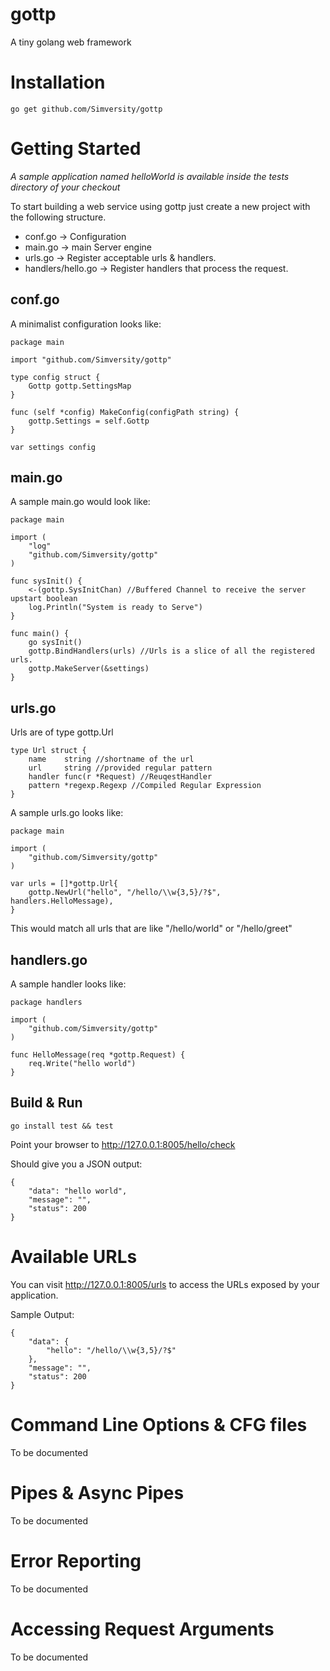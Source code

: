 gottp
=====

A tiny golang web framework

Installation
=============
```
go get github.com/Simversity/gottp
```

Getting Started
===============

*A sample application named helloWorld is available inside the tests directory of your checkout*

To start building a web service using gottp just create a new project with the following structure.

  * conf.go -> Configuration
  * main.go -> main Server engine
  * urls.go -> Register acceptable urls & handlers.
  * handlers/hello.go -> Register handlers that process the request.


conf.go
-------

A minimalist configuration looks like:

```
package main

import "github.com/Simversity/gottp"

type config struct {
	Gottp gottp.SettingsMap
}

func (self *config) MakeConfig(configPath string) {
	gottp.Settings = self.Gottp
}

var settings config
```

main.go
-------

A sample main.go would look like:

```
package main

import (
    "log"
	"github.com/Simversity/gottp"
)

func sysInit() {
	<-(gottp.SysInitChan) //Buffered Channel to receive the server upstart boolean
	log.Println("System is ready to Serve")
}

func main() {
	go sysInit()
	gottp.BindHandlers(urls) //Urls is a slice of all the registered urls.
	gottp.MakeServer(&settings)
}
```

urls.go
-------

Urls are of type gottp.Url

```
type Url struct {
	name    string //shortname of the url
	url     string //provided regular pattern
	handler func(r *Request) //ReuqestHandler 
	pattern *regexp.Regexp //Compiled Regular Expression
}
```

A sample urls.go looks like:

```
package main

import (
	"github.com/Simversity/gottp"
)

var urls = []*gottp.Url{
    gottp.NewUrl("hello", "/hello/\\w{3,5}/?$", handlers.HelloMessage),
}
```

This would match all urls that are like "/hello/world" or "/hello/greet"

handlers.go
-----------

A sample handler looks like:

```
package handlers

import (
	"github.com/Simversity/gottp"
)

func HelloMessage(req *gottp.Request) {
    req.Write("hello world")
}
```

Build & Run
-----------

```
go install test && test
```

Point your browser to http://127.0.0.1:8005/hello/check

Should give you a JSON output:

```
{
    "data": "hello world",
    "message": "",
    "status": 200
}
```

Available URLs
==============

You can visit http://127.0.0.1:8005/urls to access the URLs exposed by your application.

Sample Output:

```
{
    "data": {
        "hello": "/hello/\\w{3,5}/?$"
    },
    "message": "",
    "status": 200
}
```

Command Line Options & CFG files
================================

To be documented

Pipes & Async Pipes
===================

To be documented

Error Reporting
===============

To be documented

Accessing Request Arguments
===========================

To be documented